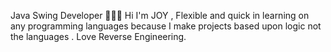 Java Swing Developer 👨🏼‍💻
Hi I'm JOY , Flexible and quick in learning on any programming languages because I make projects based upon logic not the languages .
Love Reverse Engineering.

<!---
JOY-SAM/JOY-SAM is a ✨ special ✨ repository because its `README.md` (this file) appears on your GitHub profile.
You can click the Preview link to take a look at your changes.
--->
